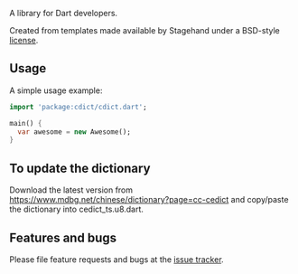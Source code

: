 A library for Dart developers.

Created from templates made available by Stagehand under a BSD-style
[license](https://github.com/dart-lang/stagehand/blob/master/LICENSE).

## Usage

A simple usage example:

```dart
import 'package:cdict/cdict.dart';

main() {
  var awesome = new Awesome();
}
```

## To update the dictionary

Download the latest version from https://www.mdbg.net/chinese/dictionary?page=cc-cedict and copy/paste the dictionary into cedict_ts.u8.dart.

## Features and bugs

Please file feature requests and bugs at the [issue tracker][tracker].

[tracker]: http://example.com/issues/replaceme
